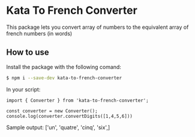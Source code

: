 # Kata To French Converter

This package lets you convert array of numbers to the equivalent array of french numbers (in words)

## How to use

Install the package with the following comand:

```bash
$ npm i --save-dev kata-to-french-converter
```

In your script:

```
import { Converter } from 'kata-to-french-converter';

const converter = new Converter();
console.log(converter.convertDigits([1,4,5,6]))
```

Sample output: ['un', 'quatre', 'cinq', 'six',]

